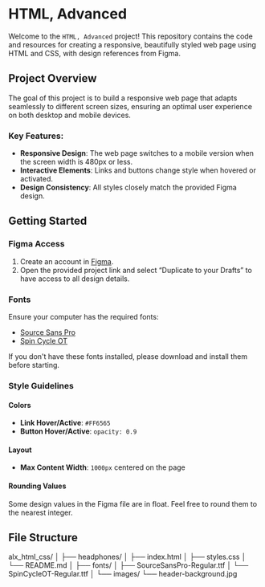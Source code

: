 # HTML, Advanced

Welcome to the `HTML, Advanced` project! This repository contains the code and resources for creating a responsive, beautifully styled web page using HTML and CSS, with design references from Figma.

## Project Overview

The goal of this project is to build a responsive web page that adapts seamlessly to different screen sizes, ensuring an optimal user experience on both desktop and mobile devices.

### Key Features:
- **Responsive Design**: The web page switches to a mobile version when the screen width is 480px or less.
- **Interactive Elements**: Links and buttons change style when hovered or activated.
- **Design Consistency**: All styles closely match the provided Figma design.

## Getting Started

### Figma Access
1. Create an account in [Figma](https://www.figma.com/).
2. Open the provided project link and select “Duplicate to your Drafts” to have access to all design details.

### Fonts

Ensure your computer has the required fonts:
- [Source Sans Pro](https://fonts.google.com/specimen/Source+Sans+Pro)
- [Spin Cycle OT](#)

If you don't have these fonts installed, please download and install them before starting.

### Style Guidelines

#### Colors
- **Link Hover/Active**: `#FF6565`
- **Button Hover/Active**: `opacity: 0.9`

#### Layout
- **Max Content Width**: `1000px` centered on the page

#### Rounding Values
Some design values in the Figma file are in float. Feel free to round them to the nearest integer.

## File Structure
alx_html_css/
│
├── headphones/
│ ├── index.html
│ ├── styles.css
│ └── README.md
│
├── fonts/
│ ├── SourceSansPro-Regular.ttf
│ └── SpinCycleOT-Regular.ttf
│
└── images/
└── header-background.jpg
